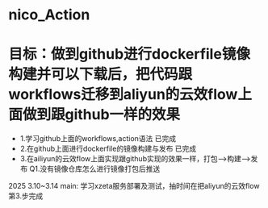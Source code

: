 # nico_Action
# 目标：做到github进行dockerfile镜像构建并可以下载后，把代码跟workflows迁移到aliyun的云效flow上面做到跟github一样的效果


* 1.学习github上面的workflows,action语法
已完成
* 2.在github上面进行dockerfile的镜像构建与发布
已完成
* 3.在ailiyun的云效flow上面实现跟github实现的效果一样，打包-->构建-->发布
Q1.没有镜像仓库怎么进行镜像打包后推送


2025 3.10~3.14
main: 学习xzeta服务部署及测试，抽时间在把aliyun的云效flow第3.步完成